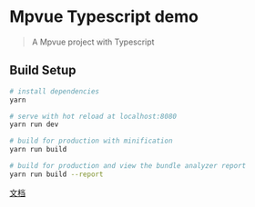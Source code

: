 # Mpvue Typescript demo

> A Mpvue project with Typescript

## Build Setup

``` bash
# install dependencies
yarn

# serve with hot reload at localhost:8080
yarn run dev

# build for production with minification
yarn run build

# build for production and view the bundle analyzer report
yarn run build --report
```


[文档](https://github.com/WingGao/mpvue-docs/blob/develop/docs/build/mpvue-loader.md#typescript%E6%94%AF%E6%8C%81)
